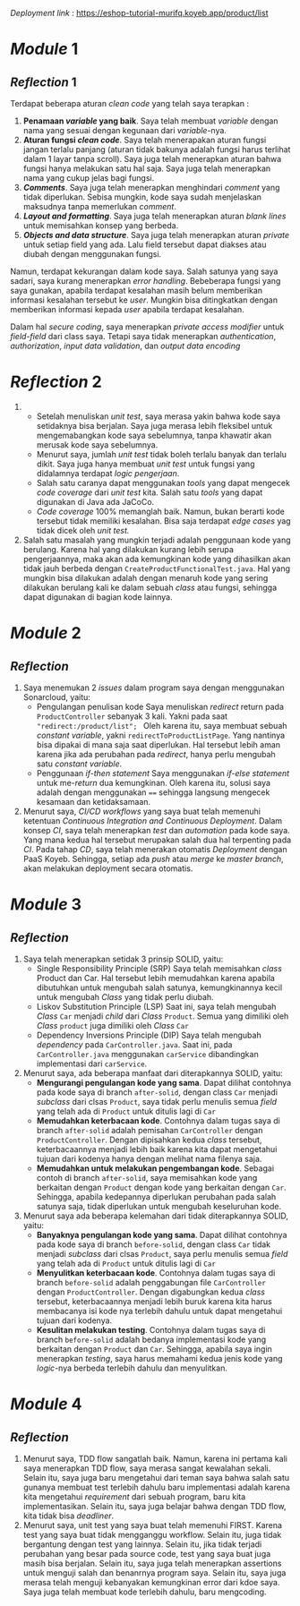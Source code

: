 _Deployment link_ : https://eshop-tutorial-murifq.koyeb.app/product/list

# _Module_ 1
## _Reflection_ 1

Terdapat beberapa aturan _clean code_ yang telah saya terapkan :

1. **Penamaan _variable_ yang baik**. Saya telah membuat _variable_ dengan nama yang sesuai dengan kegunaan dari *variable*-nya.
2. **Aturan fungsi _clean code_**. Saya telah menerapakan aturan fungsi jangan terlalu panjang (aturan tidak bakunya adalah fungsi harus terlihat dalam 1 layar tanpa scroll). Saya juga telah menerapkan aturan bahwa fungsi hanya melakukan satu hal saja. Saya juga telah menerapkan nama yang cukup jelas bagi fungsi.
3. **_Comments_**. Saya juga telah menerapkan menghindari _comment_ yang tidak diperlukan. Sebisa mungkin, kode saya sudah menjelaskan maksudnya tanpa memerlukan _comment_.
4. **_Layout and formatting_**. Saya juga telah menerapkan aturan _blank lines_ untuk memisahkan konsep yang berbeda.
5. **_Objects_ _and_ _data structure_**. Saya juga telah menerapkan aturan _private_ untuk setiap field yang ada. Lalu field tersebut dapat diakses atau diubah dengan menggunakan fungsi.

Namun, terdapat kekurangan dalam kode saya. Salah satunya yang saya sadari, saya kurang menerapkan _error handling_. Bebeberapa fungsi yang saya gunakan, apabila terdapat kesalahan masih belum memberikan informasi kesalahan tersebut ke _user_. Mungkin bisa ditingkatkan dengan memberikan informasi kepada _user_ apabila terdapat kesalahan.

Dalam hal _secure coding_, saya menerapkan _private access modifier_ untuk _field-field_ dari class saya. Tetapi saya tidak menerapkan _authentication_, _authorization_, _input data validation_, dan _output data encoding_


# _Reflection_ 2
1. * Setelah menuliskan _unit test_, saya merasa yakin bahwa kode saya setidaknya bisa berjalan. Saya juga merasa lebih fleksibel untuk mengemabangkan kode saya sebelumnya, tanpa khawatir akan merusak kode saya sebelumnya. 
   * Menurut saya, jumlah _unit test_ tidak boleh terlalu banyak dan terlalu dikit. Saya juga hanya membuat _unit test_ untuk fungsi yang didalamnya terdapat _logic pengerjaan_.
   * Salah satu caranya dapat menggunakan _tools_ yang dapat mengecek _code coverage_ dari _unit test_ kita. Salah satu _tools_ yang dapat digunakan di Java ada JaCoCo.
   * _Code coverage_ 100% memanglah baik. Namun, bukan berarti kode tersebut tidak memiliki kesalahan. Bisa saja terdapat _edge cases_ yag tidak dicek oleh _unit test._
2. Salah satu masalah yang mungkin terjadi adalah penggunaan kode yang berulang. Karena hal yang dilakukan kurang lebih serupa pengerjaannya, maka akan ada kemungkinan kode yang dihasilkan akan tidak jauh berbeda dengan `CreateProductFunctionalTest.java`. Hal yang mungkin bisa dilakukan adalah dengan menaruh kode yang sering dilakukan berulang kali ke dalam sebuah _class_ atau fungsi, sehingga dapat digunakan di bagian kode lainnya.

# _Module_ 2
## _Reflection_
1. Saya menemukan 2 _issues_ dalam program saya dengan menggunakan Sonarcloud, yaitu:
   * Pengulangan penulisan kode
      Saya menuliskan _redirect_ return pada `ProductController` sebanyak 3 kali. Yakni pada saat `"redirect:/product/list";
     ` Oleh karena itu, saya membuat sebuah _constant variable_, yakni `redirectToProductListPage`. Yang nantinya bisa dipakai di mana saja saat diperlukan. Hal tersebut lebih aman karena jika ada perubahan pada _redirect_, hanya perlu mengubah satu _constant variable_.
   * Penggunaan _if-then statement_
      Saya menggunakan _if-else statement_ untuk me-_return_ dua kemungkinan. Oleh karena itu, solusi saya adalah dengan menggunakan `==` sehingga langsung mengecek kesamaan dan ketidaksamaan.
2. Menurut saya, _CI/CD workflows_ yang saya buat telah memenuhi ketentuan _Continuous Integration and Continuous Deployment_. Dalam konsep _CI_, saya telah menerapkan _test_ dan _automation_ pada kode saya. Yang mana kedua hal tersebut merupakan salah dua hal terpenting pada _CI_. Pada tahap _CD_, saya telah menerakan otomatis _Deployment_ dengan PaaS Koyeb. Sehingga, setiap ada _push_ atau _merge_ ke _master branch_, akan melakukan deployment secara otomatis.

# _Module_ 3
## _Reflection_
1. Saya telah menerapkan setidak 3 prinsip SOLID, yaitu:
   * Single Responsibility Principle (SRP)
      Saya telah memisahkan _class_ Product dan Car. Hal tersebut lebih memudahkan karena apabila dibutuhkan untuk mengubah salah satunya, kemungkinannya kecil untuk mengubah _Class_ yang tidak perlu diubah. 
   * Liskov Substitution Principle (LSP)
      Saat ini, saya telah mengubah _Class_ `Car` menjadi _child_ dari _Class_ `Product`. Semua yang dimiliki oleh _Class_ `product` juga dimiliki oleh _Class_ `Car`
   * Dependency Inversions Principle (DIP)
      Saya telah mengubah _dependency_ pada `CarController.java`. Saat ini, pada `CarController.java` menggunakan `carService` dibandingkan implementasi dari `carService`. 
2. Menurut saya, ada beberapa manfaat dari diterapkannya SOLID, yaitu:
   * **Mengurangi pengulangan kode yang sama**. Dapat dilihat contohnya pada kode saya di branch `after-solid`, dengan class `Car` menjadi _subclass_ dari clsas `Product`, saya tidak perlu menulis semua _field_ yang telah ada di `Product` untuk ditulis lagi di `Car`
   * **Memudahkan keterbacaan kode**. Contohnya dalam tugas saya di branch `after-solid` adalah pemisahan `CarController` dengan `ProductController`. Dengan dipisahkan kedua _class_ tersebut, keterbacaannya menjadi lebih baik karena kita dapat mengetahui tujuan dari kodenya hanya dengan melihat nama filenya saja.
   * **Memudahkan untuk melakukan pengembangan kode**. Sebagai contoh di branch `after-solid`, saya memisahkan kode yang berkaitan dengan `Product` dengan kode yang berkaitan dengan `Car`. Sehingga, apabila kedepannya diperlukan perubahan pada salah satunya saja, tidak diperlukan untuk mengubah keseluruhan kode.
3. Menurut saya ada beberapa kelemahan dari tidak diterapkannya SOLID, yaitu:
   * **Banyaknya pengulangan kode yang sama**. Dapat dilihat contohnya pada kode saya di branch `before-solid`, dengan class `Car` tidak menjadi _subclass_ dari clsas `Product`, saya perlu menulis semua _field_ yang telah ada di `Product` untuk ditulis lagi di `Car`
   * **Menyulitkan keterbacaan kode**. Contohnya dalam tugas saya di branch `before-solid` adalah penggabungan file `CarController` dengan `ProductController`. Dengan digabungkan kedua _class_ tersebut, keterbacaannya menjadi lebih buruk karena kita harus membacanya isi kode nya terlebih dahulu untuk dapat mengetahui tujuan dari kodenya.
   * **Kesulitan melakukan testing**. Contohnya dalam tugas saya di branch `before-solid` adalah bedanya implementasi kode yang berkaitan dengan `Product` dan `Car`. Sehingga, apabila saya ingin menerapkan _testing_, saya harus memahami kedua jenis kode yang _logic_-nya berbeda terlebih dahulu dan menyulitkan.

# _Module_ 4
## _Reflection_
1. Menurut saya, TDD flow sangatlah baik. Namun, karena ini pertama kali saya menerapkan TDD flow, saya merasa sangat kewalahan sekali. Selain itu, saya juga baru mengetahui dari teman saya bahwa salah satu gunanya membuat test terlebih dahulu baru implementasi adalah karena kita mengetahui _requirement_ dari sebuah program, baru kita implementasikan. Selain itu, saya juga belajar bahwa dengan TDD flow, kita tidak bisa _deadliner_.
2. Menurut saya, unit test yang saya buat telah memenuhi FIRST. Karena test yang saya buat tidak mengganggu workflow. Selain itu, juga tidak bergantung dengan test yang lainnya. Selain itu, jika tidak terjadi perubahan yang besar pada source code, test yang saya buat juga masih bisa berjalan. Selain itu, saya juga telah menerapkan assertions untuk menguji salah dan benanrnya program saya. Selain itu, saya juga merasa telah menguji kebanyakan kemungkinan error dari kdoe saya. Saya juga telah membuat kode terlebih dahulu, baru mengcoding.